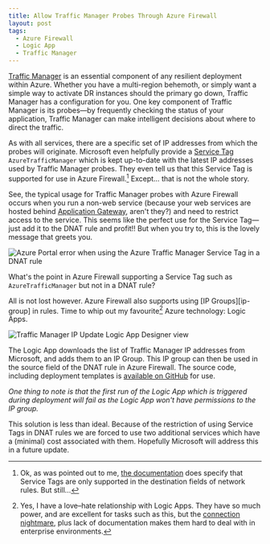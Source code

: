 ```yaml
---
title: Allow Traffic Manager Probes Through Azure Firewall
layout: post
tags:
  - Azure Firewall
  - Logic App
  - Traffic Manager
---
```


[Traffic Manager][tm] is an essential component of any resilient deployment within Azure.
Whether you have a multi-region behemoth, or simply want a simple way to activate DR instances should the primary go down, Traffic Manager has a configuration for you.
One key component of Traffic Manager is its probes—by frequently checking the status of your application, Traffic Manager can make intelligent decisions about where to direct the traffic.

As with all services, there are a specific set of IP addresses from which the probes will originate.
Microsoft even helpfully provide a [Service Tag][svc_tag] `AzureTrafficManager` which is kept up-to-date with the latest IP addresses used by Traffic Manager probes.
They even tell us that this Service Tag is supported for use in Azure Firewall.[^st_fw]
Except… that is not the whole story.

See, the typical usage for Traffic Manager probes with Azure Firewall occurs when you run a non-web service (because your web services are hosted behind [Application Gateway][appgw], aren't they?) and need to restrict access to the service.
This seems like the perfect use for the Service Tag—just add it to the DNAT rule and profit!!
But when you try to, this is the lovely message that greets you.

![Azure Portal error when using the Azure Traffic Manager Service Tag in a DNAT rule](/solideogloria-tech.github.io/images/tm-logic-app/service-tag-error.png)

What's the point in Azure Firewall supporting a Service Tag such as `AzureTrafficManager` but not in a DNAT rule?

All is not lost however.
Azure Firewall also supports using [IP Groups][ip-group] in rules.
Time to whip out my favourite[^fav_tech] Azure technology: Logic Apps.

![Traffic Manager IP Update Logic App Designer view](/solideogloria-tech.github.io/images/tm-logic-app/logic-app-designer.png)

The Logic App downloads the list of Traffic Manager IP addresses from Microsoft, and adds them to an IP Group.
This IP group can then be used in the source field of the DNAT rule in Azure Firewall.
The source code, including deployment templates is [available on GitHub][repo] for use.

_One thing to note is that the first run of the Logic App which is triggered during deployment will fail as the Logic App won't have permissions to the IP group._

This solution is less than ideal.
Because of the restriction of using Service Tags in DNAT rules we are forced to use two additional services which have a (minimal) cost associated with them.
Hopefully Microsoft will address this in a future update.

[appgw]: https://docs.microsoft.com/en-us/azure/application-gateway/overview
[la_connections]: /azure/logic-apps-and-api-connections.html
[repo]: https://github.com/oWretch/traffic-manager-ip-group-logic-app
[st_fw_docs]: https://docs.microsoft.com/en-us/azure/firewall/service-tags
[svc_tag]: https://docs.microsoft.com/en-us/azure/virtual-network/service-tags-overview#available-service-tags
[tm]: https://docs.microsoft.com/en-us/azure/traffic-manager/traffic-manager-overview

[^fav_tech]: Yes, I have a love–hate relationship with Logic Apps. They have so much power, and are excellent for tasks such as this, but the [connection nightmare][la_connections], plus lack of documentation makes them hard to deal with in enterprise environments.
[^st_fw]: Ok, as was pointed out to me, [the documentation][st_fw_docs] does specify that Service Tags are only supported in the destination fields of network rules. But still…

